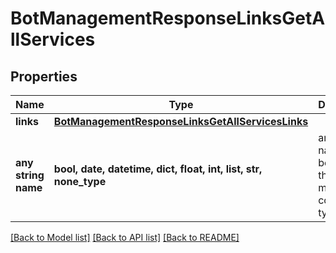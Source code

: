 # BotManagementResponseLinksGetAllServices


## Properties
Name | Type | Description | Notes
------------ | ------------- | ------------- | -------------
**links** | [**BotManagementResponseLinksGetAllServicesLinks**](BotManagementResponseLinksGetAllServicesLinks.md) |  | [optional] 
**any string name** | **bool, date, datetime, dict, float, int, list, str, none_type** | any string name can be used but the value must be the correct type | [optional]

[[Back to Model list]](../README.md#documentation-for-models) [[Back to API list]](../README.md#documentation-for-api-endpoints) [[Back to README]](../README.md)



